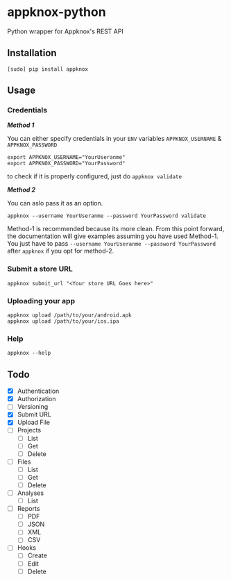 # appknox-python
Python wrapper for Appknox's REST API

## Installation
`[sudo] pip install appknox`

## Usage

### Credentials
***Method 1***

You can either specify credentials in your `ENV` variables `APPKNOX_USERNAME` & `APPKNOX_PASSWORD`
```
export APPKNOX_USERNAME="YourUseranme"
export APPKNOX_PASSWORD="YourPassword"
```
to check if it is properly configured, just do `appknox validate`

***Method 2***

You can aslo pass it as an option.

`appknox --username YourUseranme --password YourPassword validate`

Method-1 is recommended because its more clean. From this point forward, the documentation will give examples assuming you have used Method-1. You just have to pass `--username YourUseranme --password YourPassword` after `appknox` if you opt for method-2.

### Submit a store URL

```
appknox submit_url "<Your store URL Goes here>"
```

### Uploading your app

```
appknox upload /path/to/your/android.apk
appknox upload /path/to/your/ios.ipa
```

### Help
```
appknox --help
```


## Todo

- [x] Authentication
- [x] Authorization
- [ ] Versioning
- [x] Submit URL
- [x] Upload File
- [ ] Projects
    - [ ] List
    - [ ] Get
    - [ ] Delete
- [ ] Files
    - [ ] List
    - [ ] Get
    - [ ] Delete
- [ ] Analyses
    - [ ] List
- [ ] Reports
    - [ ] PDF
    - [ ] JSON
    - [ ] XML
    - [ ] CSV
- [ ] Hooks
    - [ ] Create
    - [ ] Edit
    - [ ] Delete
